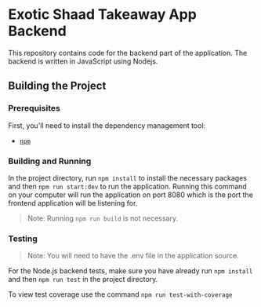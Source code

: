 # Exotic Shaad Takeaway App Backend

This repository contains code for the backend part of the application. The backend is written in
JavaScript using Nodejs.

## Building the Project

### Prerequisites

First, you'll need to install the dependency management tool:

- [`npm`](https://docs.npmjs.com/)

### Building and Running

In the project directory, run `npm install` to install the necessary packages and then `npm run start:dev`
to run the application. Running this command on your computer will run the application on port 8080
which is the port the frontend application will be listening for.

> Note: Running `npm run build` is not necessary.

### Testing

> Note: You will need to have the .env file in the application source.

For the Node.js backend tests, make sure you have already run `npm install` and then `npm run test` in
the project directory.

To view test coverage use the command `npm run test-with-coverage`